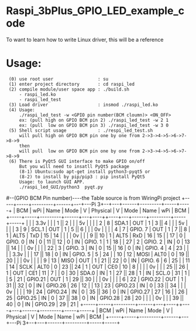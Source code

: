# Raspi_3bPlus_GPIO_LED_example_code
To want to learn how to write Linux driver, this will be a reference 

# Usage:
     (0) use root user                 : su
     (1) enter project directory       : cd raspi_led
     (2) compile module/user space app : ./build.sh
         - raspi_led.ko
         - raspi_led_test
     (3) Load driver                   : insmod ./raspi_led.ko
     (4) Usage: 
         ./raspi_led_test -w <GPIO pin number(BCM cloumn)> <ON_OFF>
         ex: (pull high on GPIO BCM pin 2) ./raspi_led_test -w 2 1
         ex: (pull  low on GPIO BCM pin 3) ./raspi_led_test -w 3 0
     (5) Shell script usage            : ./respi_led_test.sh
         will pull high on GPIO BCM pin one by one from 2->3->4->5->6->7->8->9
         then
         will pull  low on GPIO BCM pin one by one from 2->3->4->5->6->7->8->9
     (6) There is PyQt5 GUI interface to make GPIO on/off
         But you will need to insatll PyQt5 package
         (8-1) Ubuntu:sudo apt-get install python3-pyqt5 or
         (8-2) to install by pip/pip3 : pip install PyQt5
         Usage: to launch GUI APP.
         ./raspi_led_GUI/python3  pyqt.py

#--(GPIO BCM Pin number)----the Table source is from WiringPi project
      +-----+-----+---------+------+---+---Pi 3+--+---+------+---------+-----+-----+
      | BCM | wPi |   Name  | Mode | V | Physical | V | Mode | Name    | wPi | BCM |
      +-----+-----+---------+------+---+----++----+---+------+---------+-----+-----+
      |     |     |    3.3v |      |   |  1 || 2  |   |      | 5v      |     |     |
      |   2 |   8 |   SDA.1 |  OUT | 1 |  3 || 4  |   |      | 5v      |     |     |
      |   3 |   9 |   SCL.1 |  OUT | 1 |  5 || 6  |   |      | 0v      |     |     |
      |   4 |   7 | GPIO. 7 |  OUT | 1 |  7 || 8  | 1 | ALT5 | TxD     | 15  | 14  |
      |     |     |      0v |      |   |  9 || 10 | 1 | ALT5 | RxD     | 16  | 15  |
      |  17 |   0 | GPIO. 0 |   IN | 0 | 11 || 12 | 0 | IN   | GPIO. 1 | 1   | 18  |
      |  27 |   2 | GPIO. 2 |   IN | 0 | 13 || 14 |   |      | 0v      |     |     |
      |  22 |   3 | GPIO. 3 |   IN | 0 | 15 || 16 | 0 | IN   | GPIO. 4 | 4   | 23  |
      |     |     |    3.3v |      |   | 17 || 18 | 0 | IN   | GPIO. 5 | 5   | 24  |
      |  10 |  12 |    MOSI | ALT0 | 0 | 19 || 20 |   |      | 0v      |     |     |
      |   9 |  13 |    MISO |  OUT | 1 | 21 || 22 | 0 | IN   | GPIO. 6 | 6   | 25  |
      |  11 |  14 |    SCLK | ALT0 | 0 | 23 || 24 | 1 | OUT  | CE0     | 10  | 8   |
      |     |     |      0v |      |   | 25 || 26 | 1 | OUT  | CE1     | 11  | 7   |
      |   0 |  30 |   SDA.0 |   IN | 1 | 27 || 28 | 1 | IN   | SCL.0   | 31  | 1   |
      |   5 |  21 | GPIO.21 |  OUT | 1 | 29 || 30 |   |      | 0v      |     |     |
      |   6 |  22 | GPIO.22 |  OUT | 1 | 31 || 32 | 0 | IN   | GPIO.26 | 26  | 12  |
      |  13 |  23 | GPIO.23 |   IN | 0 | 33 || 34 |   |      | 0v      |     |     |
      |  19 |  24 | GPIO.24 |   IN | 0 | 35 || 36 | 0 | IN   | GPIO.27 | 27  | 16  |
      |  26 |  25 | GPIO.25 |   IN | 0 | 37 || 38 | 0 | IN   | GPIO.28 | 28  | 20  |
      |     |     |      0v |      |   | 39 || 40 | 0 | IN   | GPIO.29 | 29  | 21  |
      +-----+-----+---------+------+---+----++----+---+------+---------+-----+-----+
      | BCM | wPi |   Name  | Mode | V | Physical | V | Mode | Name    | wPi | BCM |
      +-----+-----+---------+------+---+---Pi 3+--+---+------+---------+-----+-----+
